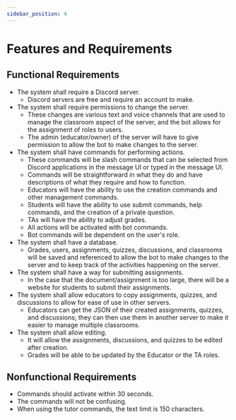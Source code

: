 ```yaml
---
sidebar_position: 4
---
```


# Features and Requirements
##  Functional Requirements 

- The system shall require a Discord server.
  - Discord servers are free and require an account to make. 
- The system shall require permissions to change the server.
  - These changes are various text and voice channels that are used to manage the classroom aspect of the server, and the bot allows for the assignment of roles to users.
  - The admin (educator/owner) of the server will have to give permission to allow the bot to make changes to the server.
- The system shall have commands for performing actions.
  - These commands will be slash commands that can be selected from Discord applications in the message UI or typed in the message UI.
  - Commands will be straightforward in what they do and have descriptions of what they require and how to function.
  - Educators will have the ability to use the creation commands and other management commands.
  - Students will have the ability to use submit commands, help commands, and the creation of a private question.
  - TAs will have the ability to adjust grades.
  - All actions will be activated with bot commands.
  - Bot commands will be dependent on the user's role.
- The system shall have a database.
  - Grades, users, assignments, quizzes, discussions, and classrooms will be saved and referenced to allow the bot to make changes to the server and to keep track of the activities happening on the server.
- The system shall have a way for submitting assignments.
  - In the case that the document/assignment is too large, there will be a website for students to submit their assignments.
- The system shall allow educators to copy assignments, quizzes, and discussions to allow for ease of use in other servers.
  - Educators can get the JSON of their created assignments, quizzes, and discussions; they can then use them in another server to make it easier to manage multiple classrooms.
- The system shall allow editing.
  - It will allow the assignments, discussions, and quizzes to be edited after creation.
  - Grades will be able to be updated by the Educator or the TA roles.


##  Nonfunctional Requirements

- Commands should activate within 30 seconds.
- The commands will not be confusing.
- When using the tutor commands, the text limit is 150 characters.

